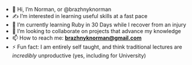- 👋 Hi, I’m Norman, or @brazhnyknorman
- ✍️ I’m interested in learning useful skills at a fast pace
- 🌱 I’m currently learning Ruby in 30 Days while I recover from an injury
- 💞️ I’m looking to collaborate on projects that advance my knowledge
- 📫 How to reach me: **brazhnyknorman@gmail.com**
- ⚡ Fun fact: I am entirely self taught, and think traditional lectures are _incredibly_ unproductive (yes, including for University)
